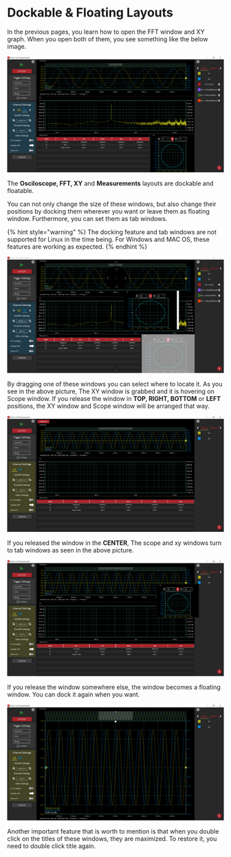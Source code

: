 # Dockable & Floating Layouts

In the previous pages, you learn how to open the FFT window and XY graph. When you open both of them, you see something like the below image.

![](../../../../.gitbook/assets/image%20%2871%29.png)

The **Osciloscope, FFT, XY** and **Measurements** layouts are dockable and floatable. 

You can not only change the size of these windows, but also change their positions by docking them wherever you want or leave them as floating window. Furthermore, you can set them as tab windows.

{% hint style="warning" %}
The docking feature and tab windows are not supported for Linux in the time being. For Windows and MAC OS, these features are working as expected.
{% endhint %}

![](../../../../.gitbook/assets/image%20%2852%29.png)

By dragging one of these windows you can select where to locate it. As you see in the above picture, The XY window is grabbed and it is hovering on Scope window. If you release the window in **TOP, RIGHT, BOTTOM** or **LEFT** positions, the XY window and Scope window will be arranged that way. 

![](../../../../.gitbook/assets/image%20%28144%29.png)

If you released the window in the **CENTER**, The scope and xy windows turn to tab windows as seen in the above picture.

![](../../../../.gitbook/assets/image%20%2848%29.png)

If you release the window somewhere else, the window becomes a floating window. You can dock it again when you want. 

![](../../../../.gitbook/assets/image%20%2853%29.png)

Another important feature that is worth to mention is that when you double click on the titles of these windows, they are maximized. To restore it, you need to double click title again.





